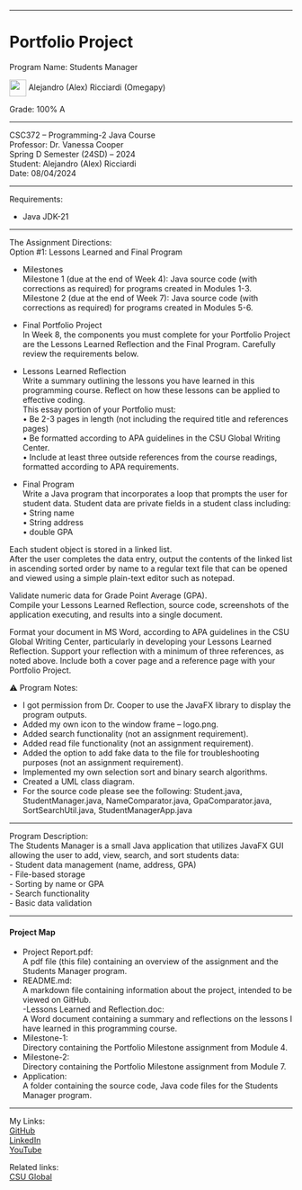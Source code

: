 ﻿-----------------------------------------------------------------------------------------------------------------------------
# Portfolio Project
Program Name: Students Manager  

<img width="30" height="30" align="center" src="https://github.com/user-attachments/assets/f8f3f73f-c5e7-40cd-a9d1-f60aa32ca4a7"> Alejandro (Alex) Ricciardi (Omegapy) 

Grade:  100% A

-----------------------------------------------------------------------------------------------------------------------------

CSC372 – Programming-2 Java Course  
Professor: Dr. Vanessa Cooper  
Spring D Semester (24SD) – 2024  
Student: Alejandro (Alex) Ricciardi  
Date: 08/04/2024   

-----------------------------------------------------------------------------------------------------------------------------

Requirements:  
- Java JDK-21  

-----------------------------------------------------------------------------------------------------------------------------

The Assignment Directions:  
Option #1: Lessons Learned and Final Program  
- Milestones  
Milestone 1 (due at the end of Week 4): Java source code (with corrections as required) for programs created in Modules 1-3.  
Milestone 2 (due at the end of Week 7): Java source code (with corrections as required) for programs created in Modules 5-6.  

- Final Portfolio Project  
In Week 8, the components you must complete for your Portfolio Project are the Lessons Learned Reflection and the Final Program. Carefully review the requirements below.  

- Lessons Learned Reflection  
Write a summary outlining the lessons you have learned in this programming course. Reflect on how these lessons can be applied to effective coding.  
This essay portion of your Portfolio must:   
•	Be 2-3 pages in length (not including the required title and references pages)  
•	Be formatted according to APA guidelines in the CSU Global Writing Center.  
•	Include at least three outside references from the course readings, formatted according to APA requirements.  

- Final Program  
Write a Java program that incorporates a loop that prompts the user for student data. Student data are private fields in a student class including:  
•	String name  
•	String address  
•	double GPA  

Each student object is stored in a linked list.  
After the user completes the data entry, output the contents of the linked list in ascending sorted order by name to a regular text file that can be opened and viewed using a simple plain-text editor such as notepad.  

Validate numeric data for Grade Point Average (GPA).  
Compile your Lessons Learned Reflection, source code, screenshots of the application executing, and results into a single document.  

Format your document in MS Word, according to APA guidelines in the CSU Global Writing Center, particularly in developing your Lessons Learned Reflection. Support your reflection with a minimum of three references, as noted above. Include both a cover page and a reference page with your Portfolio Project.  

⚠️ Program Notes:    
-	I got permission from Dr. Cooper to use the JavaFX library to display the program outputs.  
-	Added my own icon to the window frame – logo.png.  
-	Added search functionality (not an assignment requirement).  
-	Added read file functionality (not an assignment requirement).  
-	Added the option to add fake data to the file for troubleshooting purposes (not an assignment requirement).  
-	Implemented my own selection sort and binary search algorithms.  
-	Created a UML class diagram.  
-	For the source code please see the following: Student.java, StudentManager.java, NameComparator.java, GpaComparator.java, SortSearchUtil.java, StudentManagerApp.java    

-----------------------------------------------------------------------------------------------------------------------------

Program Description:  
The Students Manager is a small Java application that utilizes JavaFX GUI  allowing the user to add, view, search, and sort students data:   
        - Student data management (name, address, GPA)  
        - File-based storage  
        - Sorting by name or GPA  
        - Search functionality  
        - Basic data validation  

-----------------------------------------------------------------------------------------------------------------------------

#### Project Map
- Project Report.pdf:  
A pdf file (this file) containing an overview of the assignment and the Students Manager program.  
- README.md:  
A markdown file containing information about the project, intended to be viewed on GitHub.  
-Lessons Learned and Reflection.doc:  
A Word document containing a summary and reflections on the lessons I have learned in this programming course.   
- Milestone-1:  
Directory containing the Portfolio Milestone assignment from Module 4.  
- Milestone-2:  
Directory containing the Portfolio Milestone assignment from Module 7.  
- Application:  
A folder containing the source code, Java code files for the Students Manager program.  

-----------------------------------------------------------------------------------------------------------------------------

My Links:   
[GitHub](https://github.com/Omegapy)  
[LinkedIn](https://www.linkedin.com/in/alex-ricciardi/)   
[YouTube](https://www.youtube.com/channel/UC4rMaQ7sqywMZkfS1xGh2AA)

Related links:  
[CSU Global](https://csuglobal.edu/) 

